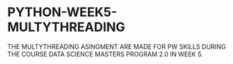 # PYTHON-WEEK5-MULTYTHREADING
THE MULTYTHREADING ASINGMENT ARE  MADE  FOR PW SKILLS DURING THE COURSE DATA SCIENCE MASTERS PROGRAM 2.0 IN WEEK 5.
